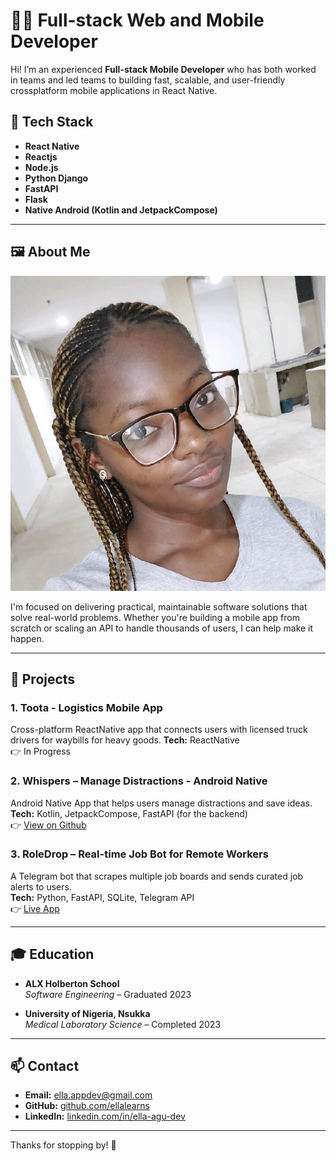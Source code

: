 # 👨‍💻 Full-stack Web and Mobile Developer

Hi! I’m an experienced **Full-stack Mobile Developer** who has both worked in teams and led teams to building fast, scalable, and user-friendly crossplatform mobile applications in React Native.

## 🧰 Tech Stack

- **React Native**
- **Reactjs**
- **Node.js** 
- **Python Django**  
- **FastAPI** 
- **Flask**
- **Native Android (Kotlin and JetpackCompose)**

---

## 🖼️ About Me

![My Photo](profile.jpeg)

I'm focused on delivering practical, maintainable software solutions that solve real-world problems. Whether you're building a mobile app from scratch or scaling an API to handle thousands of users, I can help make it happen.

---

## 💼 Projects

### 1. **Toota - Logistics Mobile App**
Cross-platform ReactNative app that connects users with licensed truck drivers for waybills for heavy goods. 
**Tech:** ReactNative  
👉 In Progress

### 2. **Whispers – Manage Distractions - Android Native**  
Android Native App that helps users manage distractions and save ideas.
**Tech:** Kotlin, JetpackCompose, FastAPI (for the backend)  
👉 [View on Github](https://github.com/ellalearns/whispers)

### 3. **RoleDrop – Real-time Job Bot for Remote Workers**  
A Telegram bot that scrapes multiple job boards and sends curated job alerts to users.  
**Tech:** Python, FastAPI, SQLite, Telegram API  
👉 [Live App]()

---

## 🎓 Education

- **ALX Holberton School**  
  *Software Engineering* – Graduated 2023

- **University of Nigeria, Nsukka**  
  *Medical Laboratory Science* – Completed 2023

---

## 📫 Contact

- **Email:** ella.appdev@gmail.com  
- **GitHub:** [github.com/ellalearns](https://github.com/ellalearns)  
- **LinkedIn:** [linkedin.com/in/ella-agu-dev](https://linkedin.com/in/ella-agu-dev)

---

Thanks for stopping by! 👋
